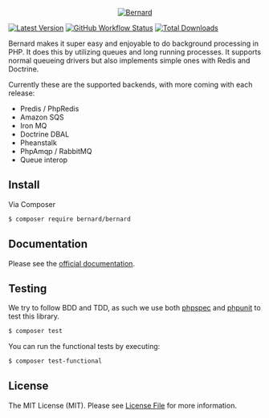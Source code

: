 <p align="center">
  <a href="http://bernard.rtfd.org">
    <img src="https://bernard.readthedocs.io/_static/img/logo_small@2x.png" alt="Bernard" />
  </a>
</p>

[![Latest Version](https://img.shields.io/github/release/bernardphp/bernard.svg?style=flat-square)](https://github.com/bernardphp/bernard/releases)
[![GitHub Workflow Status](https://img.shields.io/github/workflow/status/bernardphp/bernard/CI?style=flat-square)](https://github.com/bernardphp/bernard/actions?query=workflow%3ACI)
[![Total Downloads](https://img.shields.io/packagist/dt/bernard/bernard.svg?style=flat-square)](https://packagist.org/packages/bernard/bernard)

Bernard makes it super easy and enjoyable to do background processing in PHP.
It does this by utilizing queues and long running processes.
It supports normal queueing drivers but also implements simple ones with Redis and Doctrine.

Currently these are the supported backends, with more coming with each release:

- Predis / PhpRedis
- Amazon SQS
- Iron MQ
- Doctrine DBAL
- Pheanstalk
- PhpAmqp / RabbitMQ
- Queue interop


## Install

Via Composer

```bash
$ composer require bernard/bernard
```


## Documentation

Please see the [official documentation](https://bernard.readthedocs.org).


## Testing

We try to follow BDD and TDD, as such we use both [phpspec](http://www.phpspec.net) and [phpunit](https://phpunit.de) to test this library.

```bash
$ composer test
```

You can run the functional tests by executing:

```bash
$ composer test-functional
```


## License

The MIT License (MIT). Please see [License File](LICENSE) for more information.
